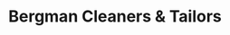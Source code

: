 ---
title: "Bergman Cleaners & Tailors"
url: /annapolis/bergman-cleaners-und-tailors/
shop: Wäscherei
---
